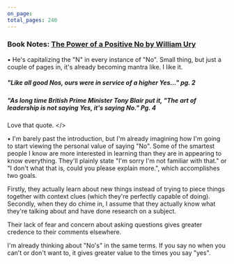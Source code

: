 ```yaml
---
on_page: 
total_pages: 240
---
```

### Book Notes: [The Power of a Positive No by William Ury](https://www.amazon.com/Power-Positive-No-Relationship-Still/dp/0553384260/)

• He's capitalizing the "N" in every instance of "No". Small thing, but just a couple of pages in, it's already becoming mantra like. I like it. 

##### "Like all good Nos, ours were in service of a higher Yes..." pg. 2

##### "As long time British Prime Minister Tony Blair put it, "The art of leadership is not saying Yes, it's saying No." Pg. 4

Love that quote. </>

• I'm barely past the introduction, but I'm already imagining how I'm going to start viewing the personal value of saying "No". Some of the smartest people I know are more interested in learning than they are in appearing to know everything. They'll plainly state "I'm sorry I'm not familiar with that." or "I don't what that is, could you please explain more.", which accomplishes two goals. 

Firstly, they actually learn about new things instead of trying to piece things together with context clues (which they're perfectly capable of doing). Secondly, when they do chime in, I assume that they actually know what they're talking about and have done research on a subject. 

Their lack of fear and concern about asking questions gives greater credence to their comments elsewhere. 

I'm already thinking about "No's" in the same terms. If you say no when you can't or don't want to, it gives greater value to the times you say "yes". 

